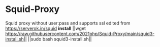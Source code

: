 # Squid-Proxy
Squid proxy without user:pass and supports ssl
edited from https://serverok.in/squid
**install**
||wget https://raw.githubusercontent.com/2021php/Squid-Proxy/main/squid3-install.sh||
||sudo bash squid3-install.sh||

